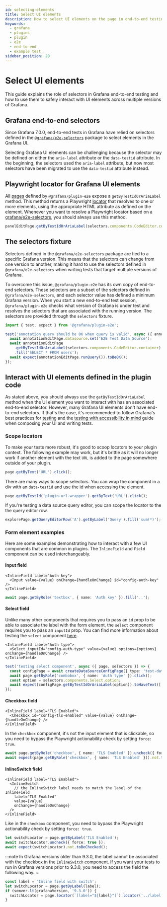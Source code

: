 ```yaml
---
id: selecting-elements
title: Select UI elements
description: How to select UI elements on the page in end-to-end testing.
keywords:
  - grafana
  - plugins
  - plugin
  - e2e
  - end-to-end
  - example test
sidebar_position: 20
---
```


# Select UI elements

This guide explains the role of selectors in Grafana end-to-end testing and how to use them to safely interact with UI elements across multiple versions of Grafana.

## Grafana end-to-end selectors

Since Grafana 7.0.0, end-to-end tests in Grafana have relied on selectors defined in the [`@grafana/e2e-selectors`](https://github.com/grafana/grafana/tree/main/packages/grafana-e2e-selectors) package to select elements in the Grafana UI.

Selecting Grafana UI elements can be challenging because the selector may be defined on either the `aria-label` attribute or the `data-testid` attribute. In the beginning, the selectors used the `aria-label` attribute, but now most selectors have been migrated to use the `data-testid` attribute instead.

## Playwright locator for Grafana UI elements

All [pages](https://github.com/grafana/plugin-tools/tree/main/packages/plugin-e2e/src/models/pages) defined by `@grafana/plugin-e2e` expose a `getByTestIdOrAriaLabel` method. This method returns a Playwright [locator](https://playwright.dev/docs/locators) that resolves to one or more elements, using the appropriate HTML attribute as defined on the element. Whenever you want to resolve a Playwright locator based on a [grafana/e2e-selectors](https://github.com/grafana/grafana/tree/main/packages/grafana-e2e-selectors), you should always use this method.

```ts
panelEditPage.getByTestIdOrAriaLabel(selectors.components.CodeEditor.container).click();
```

## The selectors fixture

Selectors defined in the `@grafana/e2e-selectors` package are tied to a specific Grafana version. This means that the selectors can change from one version to another, making it hard to use the selectors defined in `@grafana/e2e-selectors` when writing tests that target multiple versions of Grafana.

To overcome this issue, `@grafana/plugin-e2e` has its own copy of end-to-end selectors. These selectors are a subset of the selectors defined in `@grafana/e2e-selectors`, and each selector value has defined a minimum Grafana version. When you start a new end-to-end test session, `@grafana/plugin-e2e` checks what version of Grafana is under test and resolves the selectors that are associated with the running version. The selectors are provided through the `selectors` fixture.

```ts
import { test, expect } from '@grafana/plugin-e2e';

test('annotation query should be OK when query is valid', async ({ annotationEditPage, page, selectors }) => {
  await annotationEditPage.datasource.set('E2E Test Data Source');
  await annotationEditPage
    .getByTestIdOrAriaLabel(selectors.components.CodeEditor.container)
    .fill('SELECT * FROM users');
  await expect(annotationEditPage.runQuery()).toBeOK();
});
```

## Interact with UI elements defined in the plugin code

As stated above, you should always use the `getByTestIdOrAriaLabel` method when the UI element you want to interact with has an associated end-to-end selector. However, many Grafana UI elements don't have end-to-end selectors. If that's the case, it's recommended to follow Grafana's best practices for [testing](https://github.com/grafana/grafana/blob/401265522e584e4e71a1d92d5af311564b1ec33e/contribute/style-guides/testing.md) and the [testing with accessibility in mind](https://github.com/grafana/grafana/blob/401265522e584e4e71a1d92d5af311564b1ec33e/contribute/style-guides/accessibility.md#writing-tests-with-accessibility-in-mind) guide when composing your UI and writing tests.

### Scope locators

To make your tests more robust, it's good to scoop locators to your plugin context. The following example may work, but it's brittle as it will no longer work if another element with the text `URL` is added to the page somewhere outside of your plugin.

```ts
page.getByText('URL').click();
```

There are many ways to scope selectors. You can wrap the component in a div with an `data-testid` and use the id when accessing the element.

```ts
page.getByTestId('plugin-url-wrapper').getByText('URL').click();
```

If you're testing a data source query editor, you can scope the locator to the the query editor row.

```ts
explorePage.getQueryEditorRow('A').getByLabel('Query').fill('sum(*)');
```

### Form element examples

Here are some examples demonstrating how to interact with a few UI components that are common in plugins. The `InlineField` and `Field` component can be used interchangeably.

#### Input field

```tsx title="UI component"
<InlineField label="Auth key">
  <Input value={value} onChange={handleOnChange} id="config-auth-key" />
</InlineField>
```

```ts title="Playwright test"
await page.getByRole('textbox', { name: 'Auth key' }).fill('..');
```

#### Select field

Unlike many other components that requires you to pass an `id` prop to be able to associate the label with the form element, the `select` component requires you to pass an `inputId` prop. You can find more information about testing the `select` component [here](https://github.com/grafana/grafana/blob/401265522e584e4e71a1d92d5af311564b1ec33e/contribute/style-guides/testing.md#testing-select-components).

```tsx title="UI component"
<InlineField label="Auth type">
  <Select inputId="config-auth-type" value={value} options={options} onChange={handleOnChange} />
</InlineField>
```

```ts title="Playwright test"
test('testing select component', async ({ page, selectors }) => {
  const configPage = await createDataSourceConfigPage({ type: 'test-datasource' });
  await page.getByRole('combobox', { name: 'Auth type' }).click();
  const option = selectors.components.Select.option;
  await expect(configPage.getByTestIdOrAriaLabel(option)).toHaveText(['val1', 'val2']);
});
```

#### Checkbox field

```tsx title="UI componevnt"
<InlineField label="TLS Enabled">
  <Checkbox id="config-tls-enabled" value={value} onChange={handleOnChange} />
</InlineField>
```

In the `checkbox` component, it's not the input element that is clickable, so you need to bypass the Playwright actionability check by setting `force: true`.

```ts title="Playwright test"
await page.getByRole('checkbox', { name: 'TLS Enabled' }).uncheck({ force: true });
await expect(page.getByRole('checkbox', { name: 'TLS Enabled' })).not.toBeChecked();
```

#### InlineSwitch field

```tsx title="UI componevnt"
<InlineField label="TLS Enabled">
  <InlineSwitch
    // the InlineSwitch label needs to match the label of the InlineField
    label="TLS Enabled"
    value={value}
    onChange={handleOnChange}
  />
</InlineField>
```

Like in the `checkbox` component, you need to bypass the Playwright actionability check by setting `force: true`.

```ts title="Playwright test"
let switchLocator = page.getByLabel('TLS Enabled');
await switchLocator.uncheck({ force: true });
await expect(switchLocator).not.toBeChecked();
```

:::note
In Grafana versions older than 9.3.0, the label cannot be associated with the checkbox in the `InlineSwitch` component. If you want your tests to run in Grafana versions prior to 9.3.0, you need to access the field the following way.
:::

```ts title="Playwright test"
const label = 'Inline field with switch';
let switchLocator = page.getByLabel(label);
if (semver.lt(grafanaVersion, '9.3.0')) {
  switchLocator = page.locator(`[label="${label}"]`).locator('../label');
}
```
